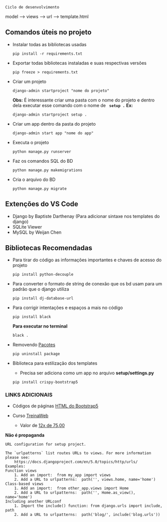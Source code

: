 	Ciclo de desenvolvimento
model --> views --> url --> template.html

## Comandos úteis no projeto

- Instalar todas as bibliotecas usadas
    ```
    pip install -r requirements.txt
    ```
- Exportar todas bibliotecas instaladas e suas respectivas versões
    ``` 
    pip freeze > requirements.txt 
    ```
- Criar um projeto
    ```
    django-admin startproject "nome do projeto"
    ```
    **Obs:** É interessante criar uma pasta com o nome do projeto e dentro dela executar esse comando com o nome de  **``` setup .```** 
    **Ex:**
    ```
    django-admin startproject setup .
    ```
- Criar um app dentro da pasta do projeto
    ```
    django-admin start app "nome do app"
    ```
- Executa o projeto
    ```
    python manage.py runserver
    ```
- Faz os comandos SQL do BD
    ```
    python manage.py makemigrations
    ```
- Cria o arquivo do BD
    ```
    python manage.py migrate
    ```


## Extenções do VS Code




- Django by Baptiste Darthenay (Para adicionar sintaxe nos templates do django)
- SQLite Viewer
- MySQL by Weijan Chen


## Bibliotecas Recomendadas

- Para tirar do código as informações importantes e chaves de acesso do projeto
    ```
    pip install python-decouple
    ```
- Para converter o formato de string de conexão que os bd usam para um padrão que o django utiliza
    ```
    pip install dj-database-url
    ```
- Para corrigir intentações e espaços a mais no código
    ```
    pip install black
    ```
	**Para executar no terminal**
	``` 
    black . 
    ```
- Removendo [Pacotes](https://horadecodar.com.br/como-remover-pacotes-instalados-em-python/)
    ```
    pip uninstall package
    ```

- Biblioteca para estilização dos templates
    - Precisa ser adiciona como um app no arquivo **setup/settings.py**

    ```
    pip install crispy-bootstrap5
    ```


### LINKS ADICIONAIS

- Códigos de páginas [HTML do Bootstrap5](https://getbootstrap.com/docs/5.3/content/tables/#overview)

- Curso [TreinaWeb](https://www.treinaweb.com.br)
    - Valor de [12x de 75,00](https://www.treinaweb.com.br/checkout/pagamento/plano/anual?forma=cartao)

**Não é propaganda**


```
URL configuration for setup project.

The `urlpatterns` list routes URLs to views. For more information please see:
    https://docs.djangoproject.com/en/5.0/topics/http/urls/
Examples:
Function views
    1. Add an import:  from my_app import views
    2. Add a URL to urlpatterns:  path('', views.home, name='home')
Class-based views
    1. Add an import:  from other_app.views import Home
    2. Add a URL to urlpatterns:  path('', Home.as_view(), name='home')
Including another URLconf
    1. Import the include() function: from django.urls import include, path
    2. Add a URL to urlpatterns:  path('blog/', include('blog.urls'))
```